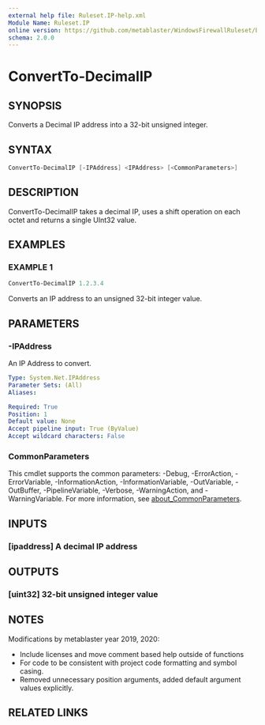 ```yaml
---
external help file: Ruleset.IP-help.xml
Module Name: Ruleset.IP
online version: https://github.com/metablaster/WindowsFirewallRuleset/blob/master/Modules/Ruleset.IP/Help/en-US/ConvertTo-DecimalIP.md
schema: 2.0.0
---
```


# ConvertTo-DecimalIP

## SYNOPSIS

Converts a Decimal IP address into a 32-bit unsigned integer.

## SYNTAX

```powershell
ConvertTo-DecimalIP [-IPAddress] <IPAddress> [<CommonParameters>]
```

## DESCRIPTION

ConvertTo-DecimalIP takes a decimal IP,
uses a shift operation on each octet and returns a single UInt32 value.

## EXAMPLES

### EXAMPLE 1

```powershell
ConvertTo-DecimalIP 1.2.3.4
```

Converts an IP address to an unsigned 32-bit integer value.

## PARAMETERS

### -IPAddress

An IP Address to convert.

```yaml
Type: System.Net.IPAddress
Parameter Sets: (All)
Aliases:

Required: True
Position: 1
Default value: None
Accept pipeline input: True (ByValue)
Accept wildcard characters: False
```

### CommonParameters

This cmdlet supports the common parameters: -Debug, -ErrorAction, -ErrorVariable, -InformationAction, -InformationVariable, -OutVariable, -OutBuffer, -PipelineVariable, -Verbose, -WarningAction, and -WarningVariable. For more information, see [about_CommonParameters](http://go.microsoft.com/fwlink/?LinkID=113216).

## INPUTS

### [ipaddress] A decimal IP address

## OUTPUTS

### [uint32] 32-bit unsigned integer value

## NOTES

Modifications by metablaster year 2019, 2020:
- Include licenses and move comment based help outside of functions
- For code to be consistent with project code formatting and symbol casing.
- Removed unnecessary position arguments, added default argument values explicitly.

## RELATED LINKS
